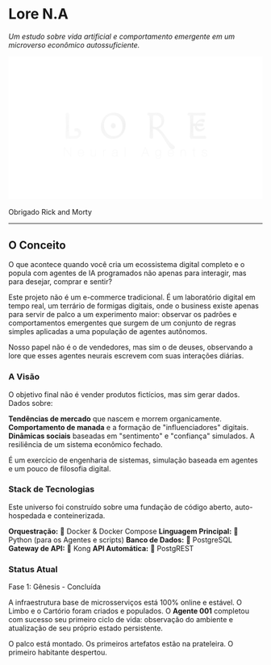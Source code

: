 # Lore N.A

_Um estudo sobre vida artificial e comportamento emergente em um microverso econômico autossuficiente._

![Lore N.A. Logo](assets/lore.png)

Obrigado Rick and Morty

---

## O Conceito

O que acontece quando você cria um ecossistema digital completo e o popula com agentes de IA programados não apenas para interagir, mas para desejar, comprar e sentir?

Este projeto não é um e-commerce tradicional. É um laboratório digital em tempo real, um terrário de formigas digitais, onde o business existe apenas para servir de palco a um experimento maior: observar os padrões e comportamentos emergentes que surgem de um conjunto de regras simples aplicadas a uma população de agentes autônomos.

Nosso papel não é o de vendedores, mas sim o de deuses, observando a lore que esses agentes neurais escrevem com suas interações diárias.

### A Visão

O objetivo final não é vender produtos fictícios, mas sim gerar dados. Dados sobre:

**Tendências de mercado** que nascem e morrem organicamente.
**Comportamento de manada** e a formação de "influenciadores" digitais.
**Dinâmicas sociais** baseadas em "sentimento" e "confiança" simulados.
A resiliência de um sistema econômico fechado.

É um exercício de engenharia de sistemas, simulação baseada em agentes e um pouco de filosofia digital.

### Stack de Tecnologias

Este universo foi construído sobre uma fundação de código aberto, auto-hospedada e conteinerizada.

**Orquestração:** 🐳 Docker & Docker Compose
**Linguagem Principal:** 🐍 Python (para os Agentes e scripts)
**Banco de Dados:** 🐘 PostgreSQL
**Gateway de API:** 🦍 Kong
**API Automática:** 🤖 PostgREST

### Status Atual

Fase 1: Gênesis - Concluída

A infraestrutura base de microsserviços está 100% online e estável.
O Limbo e o Cartório foram criados e populados.
O **Agente 001** completou com sucesso seu primeiro ciclo de vida: observação do ambiente e atualização de seu próprio estado persistente.

O palco está montado. Os primeiros artefatos estão na prateleira. O primeiro habitante despertou.
